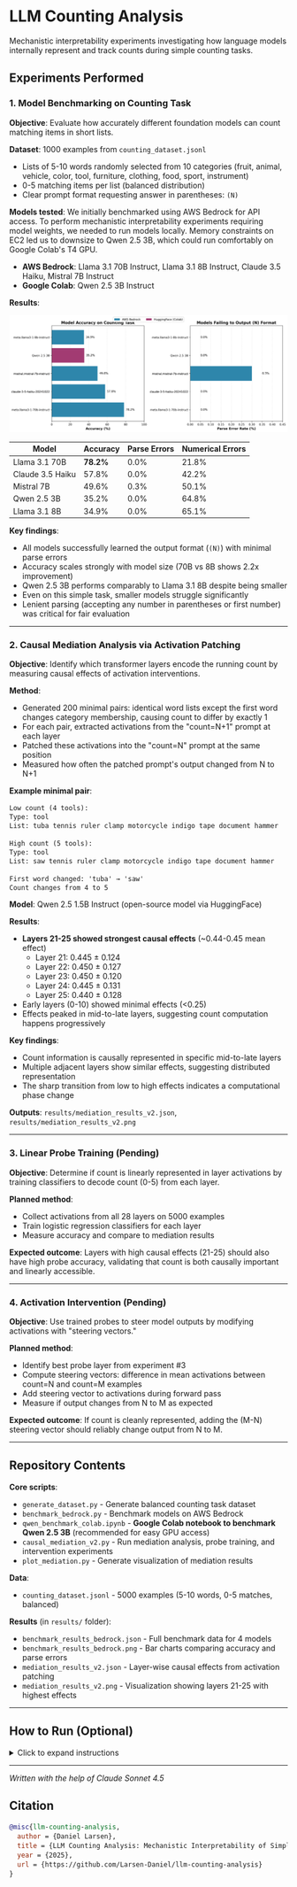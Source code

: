 # LLM Counting Analysis

Mechanistic interpretability experiments investigating how language models internally represent and track counts during simple counting tasks.

## Experiments Performed

### 1. Model Benchmarking on Counting Task

**Objective**: Evaluate how accurately different foundation models can count matching items in short lists.

**Dataset**: 1000 examples from `counting_dataset.jsonl`
- Lists of 5-10 words randomly selected from 10 categories (fruit, animal, vehicle, color, tool, furniture, clothing, food, sport, instrument)
- 0-5 matching items per list (balanced distribution)
- Clear prompt format requesting answer in parentheses: `(N)`

**Models tested**: We initially benchmarked using AWS Bedrock for API access. To perform mechanistic interpretability experiments requiring model weights, we needed to run models locally. Memory constraints on EC2 led us to downsize to Qwen 2.5 3B, which could run comfortably on Google Colab's T4 GPU.

- **AWS Bedrock**: Llama 3.1 70B Instruct, Llama 3.1 8B Instruct, Claude 3.5 Haiku, Mistral 7B Instruct
- **Google Colab**: Qwen 2.5 3B Instruct

**Results**:

![Benchmark Results](results/benchmark_comparison.png)

| Model | Accuracy | Parse Errors | Numerical Errors |
|-------|----------|--------------|------------------|
| Llama 3.1 70B | **78.2%** | 0.0% | 21.8% |
| Claude 3.5 Haiku | 57.8% | 0.0% | 42.2% |
| Mistral 7B | 49.6% | 0.3% | 50.1% |
| Qwen 2.5 3B | 35.2% | 0.0% | 64.8% |
| Llama 3.1 8B | 34.9% | 0.0% | 65.1% |

**Key findings**:
- All models successfully learned the output format (`(N)`) with minimal parse errors
- Accuracy scales strongly with model size (70B vs 8B shows 2.2x improvement)
- Qwen 2.5 3B performs comparably to Llama 3.1 8B despite being smaller
- Even on this simple task, smaller models struggle significantly
- Lenient parsing (accepting any number in parentheses or first number) was critical for fair evaluation

---

### 2. Causal Mediation Analysis via Activation Patching

**Objective**: Identify which transformer layers encode the running count by measuring causal effects of activation interventions.

**Method**:
- Generated 200 minimal pairs: identical word lists except the first word changes category membership, causing count to differ by exactly 1
- For each pair, extracted activations from the "count=N+1" prompt at each layer
- Patched these activations into the "count=N" prompt at the same position
- Measured how often the patched prompt's output changed from N to N+1

**Example minimal pair**:
```
Low count (4 tools):
Type: tool
List: tuba tennis ruler clamp motorcycle indigo tape document hammer

High count (5 tools):
Type: tool
List: saw tennis ruler clamp motorcycle indigo tape document hammer

First word changed: 'tuba' → 'saw'
Count changes from 4 to 5
```

**Model**: Qwen 2.5 1.5B Instruct (open-source model via HuggingFace)

**Results**:
- **Layers 21-25 showed strongest causal effects** (~0.44-0.45 mean effect)
  - Layer 21: 0.445 ± 0.124
  - Layer 22: 0.450 ± 0.127
  - Layer 23: 0.450 ± 0.120
  - Layer 24: 0.445 ± 0.131
  - Layer 25: 0.440 ± 0.128
- Early layers (0-10) showed minimal effects (<0.25)
- Effects peaked in mid-to-late layers, suggesting count computation happens progressively

**Key findings**:
- Count information is causally represented in specific mid-to-late layers
- Multiple adjacent layers show similar effects, suggesting distributed representation
- The sharp transition from low to high effects indicates a computational phase change

**Outputs**: `results/mediation_results_v2.json`, `results/mediation_results_v2.png`

---

### 3. Linear Probe Training (Pending)

**Objective**: Determine if count is linearly represented in layer activations by training classifiers to decode count (0-5) from each layer.

**Planned method**:
- Collect activations from all 28 layers on 5000 examples
- Train logistic regression classifiers for each layer
- Measure accuracy and compare to mediation results

**Expected outcome**: Layers with high causal effects (21-25) should also have high probe accuracy, validating that count is both causally important and linearly accessible.

---

### 4. Activation Intervention (Pending)

**Objective**: Use trained probes to steer model outputs by modifying activations with "steering vectors."

**Planned method**:
- Identify best probe layer from experiment #3
- Compute steering vectors: difference in mean activations between count=N and count=M examples
- Add steering vector to activations during forward pass
- Measure if output changes from N to M as expected

**Expected outcome**: If count is cleanly represented, adding the (M-N) steering vector should reliably change output from N to M.

---

## Repository Contents

**Core scripts**:
- `generate_dataset.py` - Generate balanced counting task dataset
- `benchmark_bedrock.py` - Benchmark models on AWS Bedrock
- `qwen_benchmark_colab.ipynb` - **Google Colab notebook to benchmark Qwen 2.5 3B** (recommended for easy GPU access)
- `causal_mediation_v2.py` - Run mediation analysis, probe training, and intervention experiments
- `plot_mediation.py` - Generate visualization of mediation results

**Data**:
- `counting_dataset.jsonl` - 5000 examples (5-10 words, 0-5 matches, balanced)

**Results** (in `results/` folder):
- `benchmark_results_bedrock.json` - Full benchmark data for 4 models
- `benchmark_results_bedrock.png` - Bar charts comparing accuracy and parse errors
- `mediation_results_v2.json` - Layer-wise causal effects from activation patching
- `mediation_results_v2.png` - Visualization showing layers 21-25 with highest effects

---

## How to Run (Optional)

<details>
<summary>Click to expand instructions</summary>

### Requirements
```bash
pip install torch transformers accelerate boto3 numpy matplotlib seaborn scikit-learn tqdm
```

### AWS Bedrock Setup
1. Configure AWS CLI: `aws configure`
2. Request model access in AWS Console (Bedrock → Model access → Enable for us-east-1)

### Generate Dataset
```bash
python generate_dataset.py
```

### Benchmark Models on AWS Bedrock
```bash
python benchmark_bedrock.py --max_examples 1000
```

### Benchmark Qwen on Google Colab (Recommended)
1. Open `qwen_benchmark_colab.ipynb` in Google Colab
2. Enable GPU: Runtime → Change runtime type → GPU → T4 GPU
3. Run all cells
4. Download results file when complete

### Run Mediation Analysis
```bash
python causal_mediation_v2.py --mediation_examples 200 --skip_probe --skip_intervention
```

### Train Linear Probes
```bash
python causal_mediation_v2.py --probe_examples 5000 --skip_mediation --skip_intervention
```

### Run Intervention Experiment
```bash
python causal_mediation_v2.py --intervention_examples 100
```

### Visualize Results
```bash
python plot_mediation.py
```

</details>

---

*Written with the help of Claude Sonnet 4.5*

## Citation

```bibtex
@misc{llm-counting-analysis,
  author = {Daniel Larsen},
  title = {LLM Counting Analysis: Mechanistic Interpretability of Simple Counting Tasks},
  year = {2025},
  url = {https://github.com/Larsen-Daniel/llm-counting-analysis}
}
```
